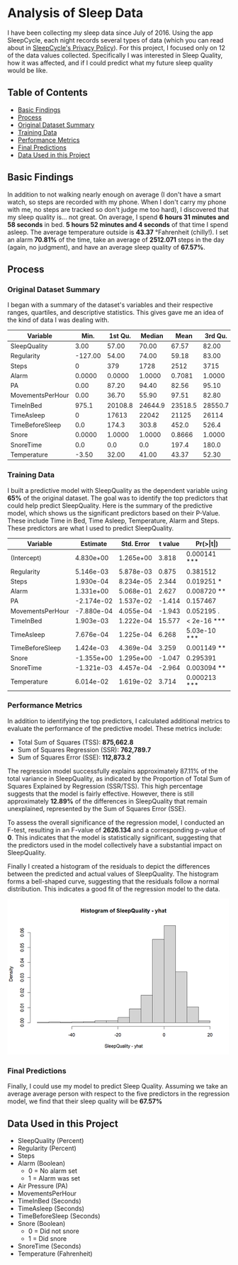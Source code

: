 # Analysis of Sleep Data

I have been collecting my sleep data since July of 2016. Using the app SleepCycle, each night records several types of data (which you can read about in [SleepCycle's Privacy Policy](https://www.sleepcycle.com/privacy-policy-2021/#:~:text=When%20using%20the%20Sleep%20Cycle,as%20snoring%20or%20other%20noises)). For this project, I focused only on 12 of the data values collected. Specifically I was interested in Sleep Quality, how it was affected, and if I could predict what my future sleep quality would be like. 

## Table of Contents

- [Basic Findings](#my-findings)
- [Process](#process)
- [Original Dataset Summary](#original-dataset-summary)
- [Training Data](#training-data)
- [Performance Metrics](#performance-metrics)
- [Final Predictions](#final-predictions)
- [Data Used in this Project](#data-used-in-this-project)

## Basic Findings

In addition to not walking nearly enough on average (I don't have a smart watch, so steps are recorded with my phone. When I don't carry my phone with me, no steps are tracked so don't judge me too hard), I discovered that my sleep quality is... not great.
On average, I spend **6 hours 31 minutes and 58 seconds** in bed. **5 hours 52 minutes and 4 seconds** of that time I spend asleep. The average temperature outside is **43.37** °Fahrenheit (chilly!). I set an alarm **70.81%** of the time, take an average of **2512.071** steps in the day (again, no judgment), and have an average sleep quality of **67.57%**.

## Process
### Original Dataset Summary
I began with a summary of the dataset's variables and their respective ranges, quartiles, and descriptive statistics. This gives gave me an idea of the kind of data I was dealing with. 

| Variable          | Min.   | 1st Qu. | Median | Mean   | 3rd Qu. | Max.    |
|-------------------|--------|---------|--------|--------|---------|---------|
| SleepQuality      | 3.00   | 57.00   | 70.00  | 67.57  | 82.00   | 100.00  |
| Regularity        | -127.00| 54.00   | 74.00  | 59.18  | 83.00   | 100.00  |
| Steps             | 0      | 379     | 1728   | 2512   | 3715    | 20339   |
| Alarm             | 0.0000 | 0.0000  | 1.0000 | 0.7081 | 1.0000  | 1.0000  |
| PA                | 0.00   | 87.20   | 94.40  | 82.56  | 95.10   | 102.60  |
| MovementsPerHour  | 0.00   | 36.70   | 55.90  | 97.51  | 82.80   | 13911.40|
| TimeInBed         | 975.1  | 20108.8 | 24644.9| 23518.5| 28550.7 | 46359.1 |
| TimeAsleep        | 0      | 17613   | 22042  | 21125  | 26114   | 45456   |
| TimeBeforeSleep   | 0.0    | 174.3   | 303.8  | 452.0  | 526.4   | 5090.6  |
| Snore             | 0.0000 | 1.0000  | 1.0000 | 0.8666 | 1.0000  | 1.0000  |
| SnoreTime         | 0.0    | 0.0     | 0.0    | 197.4  | 180.0   | 6249.0  |
| Temperature       | -3.50  | 32.00   | 41.00  | 43.37  | 52.30   | 86.70   |

### Training Data
I built a predictive model with SleepQuality as the dependent variable using **65%** of the original dataset. The goal was to identify the top predictors that could help predict SleepQuality. Here is the summary of the predictive model, which shows us the significant predictors based on their P-Value. These include Time in Bed, Time Asleep, Temperature, Alarm and Steps. These predictors are what I used to predict SleepQuality.

| Variable         	| Estimate   	| Std. Error 	| t value 	| Pr(>\|t\|)   	|
|------------------	|------------	|------------	|---------	|--------------	|
| (Intercept)      	| 4.830e+00  	| 1.265e+00  	| 3.818   	| 0.000141 *** 	|
| Regularity       	| 5.146e-03  	| 5.878e-03  	| 0.875   	| 0.381512     	|
| Steps            	| 1.930e-04  	| 8.234e-05  	| 2.344   	| 0.019251 *   	|
| Alarm            	| 1.331e+00  	| 5.068e-01  	| 2.627   	| 0.008720 **  	|
| PA               	| -2.174e-02 	| 1.537e-02  	| -1.414  	| 0.157467     	|
| MovementsPerHour 	| -7.880e-04 	| 4.055e-04  	| -1.943  	| 0.052195 .   	|
| TimeInBed        	| 1.903e-03  	| 1.222e-04  	| 15.577  	| < 2e-16 ***  	|
| TimeAsleep       	| 7.676e-04  	| 1.225e-04  	| 6.268   	| 5.03e-10 *** 	|
| TimeBeforeSleep  	| 1.424e-03  	| 4.369e-04  	| 3.259   	| 0.001149 **  	|
| Snore            	| -1.355e+00 	| 1.295e+00  	| -1.047  	| 0.295391     	|
| SnoreTime        	| -1.321e-03 	| 4.457e-04  	| -2.964  	| 0.003094 **  	|
| Temperature      	| 6.014e-02  	| 1.619e-02  	| 3.714   	| 0.000213 *** 	|

### Performance Metrics
In addition to identifying the top predictors, I calculated additional metrics to evaluate the performance of the predictive model. These metrics include:
* Total Sum of Squares (TSS): **875,662.8**
* Sum of Squares Regression (SSR): **762,789.7**
* Sum of Squares Error (SSE): **112,873.2**

The regression model successfully explains approximately 87.11% of the total variance in SleepQuality, as indicated by the Proportion of Total Sum of Squares Explained by Regression (SSR/TSS). This high percentage suggests that the model is fairly effective. However, there is still approximately **12.89%** of the differences in SleepQuality that remain unexplained, represented by the Sum of Squares Error (SSE).

To assess the overall significance of the regression model, I conducted an F-test, resulting in an F-value of **2626.134** and a corresponding p-value of **0**. This indicates that the model is statistically significant, suggesting that the predictors used in the model collectively have a substantial impact on SleepQuality.

Finally I created a histogram of the residuals to depict the differences between the predicted and actual values of SleepQuality. The histogram forms a bell-shaped curve, suggesting that the residuals follow a normal distribution. This indicates a good fit of the regression model to the data.

<img src="https://github.com/ericksonl/SleepData/blob/main/SleepQualityHistogram.png" alt="drawing" width="500"/>

### Final Predictions
Finally, I could use my model to predict Sleep Quality. Assuming we take an average average person with respect to the five predictors in the regression model, we find that their sleep quality will be **67.57%** 

## Data Used in this Project
* SleepQuality (Percent)
* Regularity (Percent)
* Steps	
* Alarm (Boolean)
  * 0 = No alarm set
  * 1 = Alarm was set
* Air Pressure (PA)
* MovementsPerHour
* TimeInBed (Seconds)
* TimeAsleep (Seconds)
* TimeBeforeSleep (Seconds)
* Snore (Boolean)
  * 0 = Did not snore
  * 1 = Did snore
* SnoreTime (Seconds)
* Temperature (Fahrenheit) 
